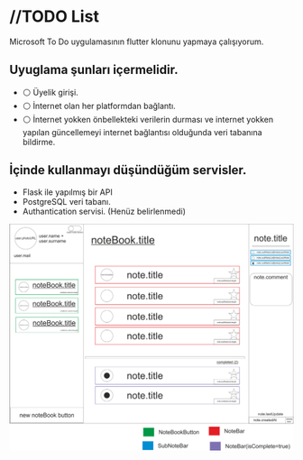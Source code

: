# //TODO List

Microsoft To Do uygulamasının flutter klonunu yapmaya çalışıyorum.


## Uyuglama şunları içermelidir.

- :white_circle: Üyelik girişi.
- :white_circle: İnternet olan her platformdan bağlantı.
- :white_circle: İnternet yokken önbellekteki verilerin durması ve internet yokken yapılan güncellemeyi internet bağlantısı olduğunda veri tabanına bildirme.


## İçinde kullanmayı düşündüğüm servisler.

- Flask ile yapılmış bir API 
- PostgreSQL veri tabanı.
- Authantication servisi. (Henüz belirlenmedi)



![This is an image](readme_image/taslak.png)
